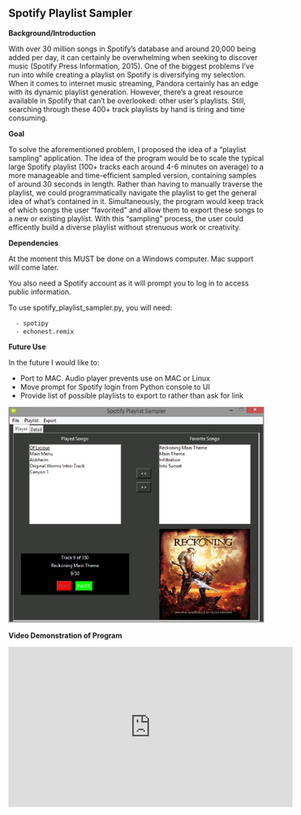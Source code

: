 ## Spotify Playlist Sampler ##

**Background/Introduction**

With over 30 million songs in Spotify’s database and around 20,000 being added per day, it can certainly be overwhelming when seeking to discover music (Spotify Press Information, 2015). One of the biggest problems I’ve run into while creating a playlist on Spotify is diversifying my selection. When it comes to internet music streaming, Pandora certainly has an edge with its dynamic playlist generation. However, there’s a great resource available in Spotify that can’t be overlooked: other user’s playlists. Still, searching through these 400+ track playlists by hand is tiring and time consuming.

**Goal**

To solve the aforementioned problem, I proposed the idea of a “playlist sampling” application. The idea of the program would be to scale the typical large Spotify playlist (100+ tracks each around 4-6 minutes on average) to a more manageable and time-efficient sampled version, containing samples of around 30 seconds in length. Rather than having to manually traverse the playlist, we could programmatically navigate the playlist to get the general idea of what’s contained in it. Simultaneously, the program would keep track of which songs the user “favorited” and allow them to export these songs to a new or existing playlist. With this “sampling” process, the user could efficently build a diverse playlist without strenuous work or creativity.


**Dependencies**

At the moment this MUST be done on a Windows computer. Mac support will come later.

You also need a Spotify account as it will prompt you to log in to access public information.

To use spotify_playlist_sampler.py, you will need:

      - spotipy
      - echonest.remix

**Future Use**

In the future I would like to:

* Port to MAC. Audio player prevents use on MAC or Linux
* Move prompt for Spotify login from Python console to UI
* Provide list of possible playlists to export to rather than ask for link


<img src="https://github.com/Bryconc/CS3535/blob/master/Research%20Module%206%20-%20Player%20GUI%20V2%20(MVC)/Playlist%20Sampler%20Favorites.jpg?raw=true">

**Video Demonstration of Program**

<iframe width="560" height="315" src="https://www.youtube.com/embed/t05h6aVU6Og" frameborder="0" allowfullscreen></iframe>
